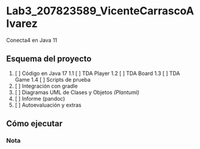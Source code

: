 # Lab3_207823589_VicenteCarrascoAlvarez
Conecta4 en Java 11

## Esquema del proyecto

1. [ ] Código en Java 17
1.1 [ ] TDA Player
1.2 [ ] TDA Board
1.3 [ ] TDA Game
1.4 [ ] Scripts de prueba
2. [ ] Integración con gradle
3. [ ] Diagramas UML de Clases y Objetos *(Plantuml)*
4. [ ] Informe (pandoc)
5. [ ] Autoevaluación y extras

## Cómo ejecutar

### Nota
